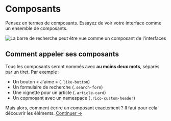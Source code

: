 Composants
==========

Pensez en termes de composants. Essayez de voir votre interface comme un ensemble de composants.

![La barre de recherche peut être vue comme un composant de l'interfaces](images/component-example.png)

## Comment appeler ses composants
Tous les composants seront nommés avec **au moins deux mots**, séparés par un tiret. Par exemple :

  * Un bouton « J'aime » (`.like-button`)
  * Un formulaire de recherche (`.search-form`)
  * Une vignette pour un article (`.article-card`)
  * Un copmosant avec un namespace (`.rico-custom-header`)

Mais alors, comment écrire un composant exactement ? Il faut pour cela découvrir les éléments.
[Continuer →](elements.md)
<!-- {p:.pull-box} -->
